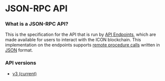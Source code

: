 # JSON-RPC API

### What is a JSON-RPC API?

This is the specification for the API that is run by [API Endpoints](../../../concepts/network/api-endpoints.md), which are made available for users to interact with the ICON blockchain. This implementation on the endpoints supports [remote procedure calls](https://fr.wikipedia.org/wiki/Remote\_procedure\_call) written in [JSON](https://en.wikipedia.org/wiki/JSON) format.

### API versions

* [v3 (current)](v3.md)
